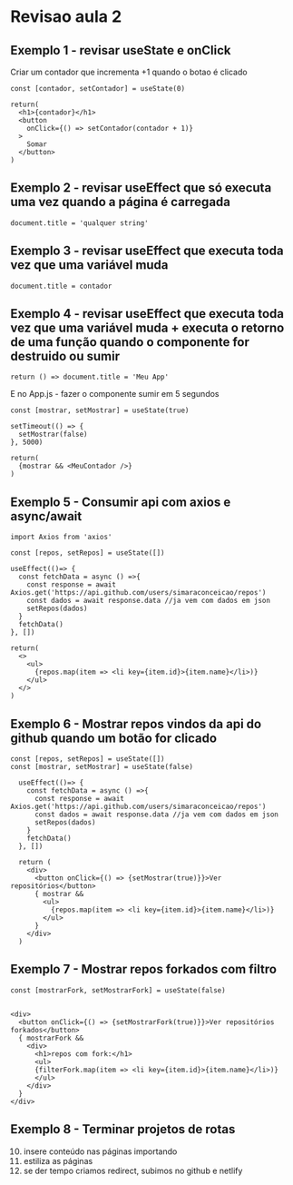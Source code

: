 # Revisao aula 2

## Exemplo 1 - revisar useState e onClick

Criar um contador que incrementa +1 quando o botao é clicado

```
const [contador, setContador] = useState(0)

return(
  <h1>{contador}</h1>
  <button 
    onClick={() => setContador(contador + 1)}
  >
    Somar
  </button>
)

```
## Exemplo 2 - revisar useEffect que só executa uma vez quando a página é carregada

```
document.title = 'qualquer string'
```

## Exemplo 3 - revisar useEffect que executa toda vez que uma variável muda

```
document.title = contador
```

## Exemplo 4 - revisar useEffect que executa toda vez que uma variável muda + executa o retorno de uma função quando o componente for destruido ou sumir

```
return () => document.title = 'Meu App'
```

E no App.js - fazer o componente sumir em 5 segundos

```
const [mostrar, setMostrar] = useState(true)

setTimeout(() => {
  setMostrar(false)
}, 5000)

return(
  {mostrar && <MeuContador />}
)
```

## Exemplo 5 - Consumir api com axios e async/await

```
import Axios from 'axios'

const [repos, setRepos] = useState([])

useEffect(()=> {
  const fetchData = async () =>{
    const response = await Axios.get('https://api.github.com/users/simaraconceicao/repos')
    const dados = await response.data //ja vem com dados em json
    setRepos(dados)
  }
  fetchData()
}, [])

return(
  <>
    <ul>
      {repos.map(item => <li key={item.id}>{item.name}</li>)}
    </ul>
  </>
)

```

## Exemplo 6 - Mostrar repos vindos da api do github quando um botão for clicado
```
const [repos, setRepos] = useState([])
const [mostrar, setMostrar] = useState(false)

  useEffect(()=> {
    const fetchData = async () =>{
      const response = await Axios.get('https://api.github.com/users/simaraconceicao/repos')
      const dados = await response.data //ja vem com dados em json
      setRepos(dados)
    }
    fetchData()
  }, [])

  return (
    <div>
      <button onClick={() => {setMostrar(true)}}>Ver repositórios</button>
      { mostrar &&
        <ul>
          {repos.map(item => <li key={item.id}>{item.name}</li>)}
        </ul>
      }
    </div>
  )

```

## Exemplo 7 - Mostrar repos forkados com filtro
```
const [mostrarFork, setMostrarFork] = useState(false)


<div>
  <button onClick={() => {setMostrarFork(true)}}>Ver repositórios forkados</button>
  { mostrarFork &&
    <div>
      <h1>repos com fork:</h1>
      <ul>
      {filterFork.map(item => <li key={item.id}>{item.name}</li>)}
      </ul>
    </div>  
  }
</div>

```

## Exemplo 8 - Terminar projetos de rotas

10) insere conteúdo nas páginas importando
11) estiliza as páginas
12) se der tempo criamos redirect, subimos no github e netlify
